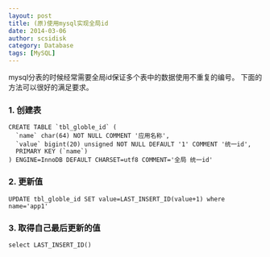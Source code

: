 ```yaml
---
layout: post
title: (原)使用mysql实现全局id
date: 2014-03-06
author: scsidisk
category: Database
tags: [MySQL]
---
```


mysql分表的时候经常需要全局id保证多个表中的数据使用不重复的编号。
下面的方法可以很好的满足要求。

### 1. 创建表

```mysql
CREATE TABLE `tbl_globle_id` (
  `name` char(64) NOT NULL COMMENT '应用名称',
  `value` bigint(20) unsigned NOT NULL DEFAULT '1' COMMENT '统一id',
  PRIMARY KEY (`name`)
) ENGINE=InnoDB DEFAULT CHARSET=utf8 COMMENT='全局 统一id'
```

### 2. 更新值

```mysql
UPDATE tbl_globle_id SET value=LAST_INSERT_ID(value+1) where name='app1'
```

### 3. 取得自己最后更新的值

```mysql
select LAST_INSERT_ID()
```
